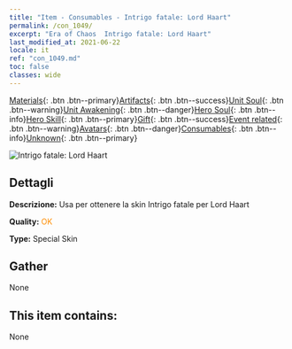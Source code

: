 ```yaml
---
title: "Item - Consumables - Intrigo fatale: Lord Haart"
permalink: /con_1049/
excerpt: "Era of Chaos  Intrigo fatale: Lord Haart"
last_modified_at: 2021-06-22
locale: it
ref: "con_1049.md"
toc: false
classes: wide
---
```

 [Materials](/ItemsIT/){: .btn .btn--primary}[Artifacts](/ItemsIT/Artifacts/){: .btn .btn--success}[Unit Soul](/ItemsIT/UnitSoul/){: .btn .btn--warning}[Unit Awakening](/ItemsIT/UnitAwakening/){: .btn .btn--danger}[Hero Soul](/ItemsIT/HeroSoul/){: .btn .btn--info}[Hero Skill](/ItemsIT/HeroSkill/){: .btn .btn--primary}[Gift](/ItemsIT/Gift/){: .btn .btn--success}[Event related](/ItemsIT/Events/){: .btn .btn--warning}[Avatars](/ItemsIT/Avatars/){: .btn .btn--danger}[Consumables](/ItemsIT/Consumables/){: .btn .btn--info}[Unknown](/ItemsIT/Unknown/){: .btn .btn--primary}

 ![Intrigo fatale: Lord Haart](/images/h/h_LordHaart3.jpg)

## Dettagli
 **Descrizione:** Usa per ottenere la skin Intrigo fatale per Lord Haart

 **Quality:** <span style="color: #FF8C00">OK</span>

 **Type:** Special Skin

## Gather

  None

## This item contains:

  None

